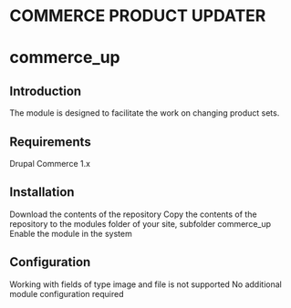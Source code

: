 # COMMERCE PRODUCT UPDATER
# commerce_up
## Introduction
The module is designed to facilitate the work on changing product sets.
## Requirements
Drupal Commerce 1.x 
## Installation
Download the contents of the repository
Copy the contents of the repository to the modules folder of your site, subfolder commerce_up
Enable the module in the system
## Configuration
Working with fields of type image and file is not supported
No additional module configuration required

